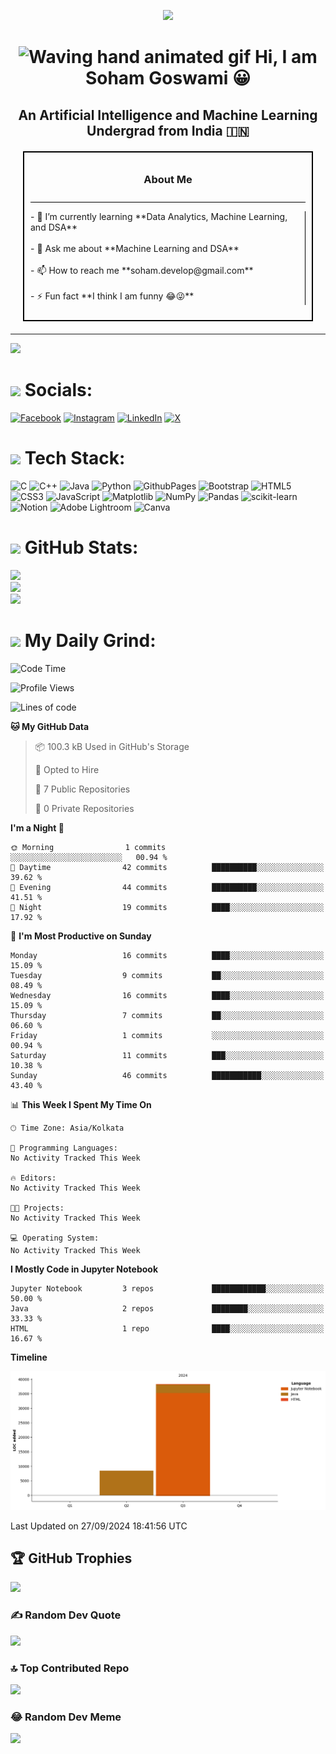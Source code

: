<!-- Adjusted height of the image -->

<p align="center"> <a href="https://bio.link/sohamgoswami" >
<img src="https://i.pinimg.com/originals/d4/86/07/d486078ae62ffaa4fba99c36eba1d261.gif" > </a> </p>




<div align="center" class="entry">
  <h1><img src="https://raw.githubusercontent.com/nixin72/nixin72/master/wave.gif" 
         alt="Waving hand animated gif"
         width="50" /> Hi, I am Soham Goswami 😀</h1>
  <h2>An Artificial Intelligence and Machine Learning Undergrad from India 🇮🇳</h2>
</div>


<div style="border: 2px solid black; padding: 10px; margin: 20px;">
  <div style="border-bottom: 1px solid black; padding-bottom: 10px;">
    <h3 style="text-align: center;">About Me</h3>
  </div>
  <div style="display: flex;">
    <div style="flex: 1;">
      <div style="border-right: 1px solid black; padding-right: 10px;">
        <p>- 🌱 I’m currently learning **Data Analytics, Machine Learning, and DSA**<br><br>- 💬 Ask me about **Machine Learning and DSA**<br><br>- 📫 How to reach me **soham.develop@gmail.com**<br><br>- ⚡ Fun fact **I think I am funny 😂😜**</p>
      </div>
    </div>
  </div>
</div>

---
[![](https://visitcount.itsvg.in/api?id=MasterSoham07&icon=0&color=0)](https://visitcount.itsvg.in)

## <h1><img src="https://copywritingcourse.com/uploads/monthly_2022_04/eyes-moving-social-media.gif.39e9c7c339869ee6d4186d6f85d973aa.gif" width="50">  Socials:</h1>
[![Facebook](https://img.shields.io/badge/Facebook-%231877F2.svg?logo=Facebook&logoColor=white)](https://facebook.com/soham.goswami.180) [![Instagram](https://img.shields.io/badge/Instagram-%23E4405F.svg?logo=Instagram&logoColor=white)](https://instagram.com/sarcastic_soham) [![LinkedIn](https://img.shields.io/badge/LinkedIn-%230077B5.svg?logo=linkedin&logoColor=white)](https://linkedin.com/in/soham-goswami) [![X](https://img.shields.io/badge/X-black.svg?logo=X&logoColor=white)](https://x.com/sohamgo51359650) 

# <h1><img src="https://media.giphy.com/media/mAZf4H4Pi0wwlj3ZAw/giphy.gif" width="50"> Tech Stack:</h1>
![C](https://img.shields.io/badge/c-%2300599C.svg?style=for-the-badge&logo=c&logoColor=white) ![C++](https://img.shields.io/badge/c++-%2300599C.svg?style=for-the-badge&logo=c%2B%2B&logoColor=white) ![Java](https://img.shields.io/badge/java-%23ED8B00.svg?style=for-the-badge&logo=openjdk&logoColor=white) ![Python](https://img.shields.io/badge/python-3670A0?style=for-the-badge&logo=python&logoColor=ffdd54) ![GithubPages](https://img.shields.io/badge/github%20pages-121013?style=for-the-badge&logo=github&logoColor=white) ![Bootstrap](https://img.shields.io/badge/bootstrap-%238511FA.svg?style=for-the-badge&logo=bootstrap&logoColor=white) ![HTML5](https://img.shields.io/badge/html5-%23E34F26.svg?style=for-the-badge&logo=html5&logoColor=white) ![CSS3](https://img.shields.io/badge/css3-%231572B6.svg?style=for-the-badge&logo=css3&logoColor=white) ![JavaScript](https://img.shields.io/badge/javascript-%23323330.svg?style=for-the-badge&logo=javascript&logoColor=%23F7DF1E) ![Matplotlib](https://img.shields.io/badge/Matplotlib-%23ffffff.svg?style=for-the-badge&logo=Matplotlib&logoColor=black) ![NumPy](https://img.shields.io/badge/numpy-%23013243.svg?style=for-the-badge&logo=numpy&logoColor=white) ![Pandas](https://img.shields.io/badge/pandas-%23150458.svg?style=for-the-badge&logo=pandas&logoColor=white) ![scikit-learn](https://img.shields.io/badge/scikit--learn-%23F7931E.svg?style=for-the-badge&logo=scikit-learn&logoColor=white) ![Notion](https://img.shields.io/badge/Notion-%23000000.svg?style=for-the-badge&logo=notion&logoColor=white) ![Adobe Lightroom](https://img.shields.io/badge/Adobe%20Lightroom-31A8FF.svg?style=for-the-badge&logo=Adobe%20Lightroom&logoColor=white) ![Canva](https://img.shields.io/badge/Canva-%2300C4CC.svg?style=for-the-badge&logo=Canva&logoColor=white)

# <h1><img src="https://media.giphy.com/media/jUQHpQ3UjFBfRlQekP/giphy.gif" width="50"> GitHub Stats:</h1>
![](https://github-readme-stats.vercel.app/api?username=MasterSoham07&theme=chartreuse-dark&hide=contribs,prs&hide_border=false&include_all_commits=false&count_private=false)<br/>
![](https://github-readme-streak-stats.herokuapp.com/?user=MasterSoham07&theme=chartreuse-dark&hide_border=false)<br/>
![](https://github-readme-stats.vercel.app/api/top-langs/?username=MasterSoham07&theme=chartreuse-dark&hide_border=false&include_all_commits=false&count_private=false&layout=compact)

## <h1><img src="https://media.giphy.com/media/gCWkRsa39liKgD0GLW/giphy.gif" width="50"> My Daily Grind:</h1>


<!--START_SECTION:waka-->
![Code Time](http://img.shields.io/badge/Code%20Time-31%20hrs%2050%20mins-blue)

![Profile Views](http://img.shields.io/badge/Profile%20Views-0-blue)

![Lines of code](https://img.shields.io/badge/From%20Hello%20World%20I%27ve%20Written-46.7%20thousand%20lines%20of%20code-blue)

**🐱 My GitHub Data** 

> 📦 100.3 kB Used in GitHub's Storage 
 > 
> 💼 Opted to Hire
 > 
> 📜 7 Public Repositories 
 > 
> 🔑 0 Private Repositories 
 > 
**I'm a Night 🦉** 

```text
🌞 Morning                1 commits           ░░░░░░░░░░░░░░░░░░░░░░░░░   00.94 % 
🌆 Daytime                42 commits          ██████████░░░░░░░░░░░░░░░   39.62 % 
🌃 Evening                44 commits          ██████████░░░░░░░░░░░░░░░   41.51 % 
🌙 Night                  19 commits          ████░░░░░░░░░░░░░░░░░░░░░   17.92 % 
```
📅 **I'm Most Productive on Sunday** 

```text
Monday                   16 commits          ████░░░░░░░░░░░░░░░░░░░░░   15.09 % 
Tuesday                  9 commits           ██░░░░░░░░░░░░░░░░░░░░░░░   08.49 % 
Wednesday                16 commits          ████░░░░░░░░░░░░░░░░░░░░░   15.09 % 
Thursday                 7 commits           ██░░░░░░░░░░░░░░░░░░░░░░░   06.60 % 
Friday                   1 commits           ░░░░░░░░░░░░░░░░░░░░░░░░░   00.94 % 
Saturday                 11 commits          ███░░░░░░░░░░░░░░░░░░░░░░   10.38 % 
Sunday                   46 commits          ███████████░░░░░░░░░░░░░░   43.40 % 
```


📊 **This Week I Spent My Time On** 

```text
🕑︎ Time Zone: Asia/Kolkata

💬 Programming Languages: 
No Activity Tracked This Week

🔥 Editors: 
No Activity Tracked This Week

🐱‍💻 Projects: 
No Activity Tracked This Week

💻 Operating System: 
No Activity Tracked This Week
```

**I Mostly Code in Jupyter Notebook** 

```text
Jupyter Notebook         3 repos             ████████████░░░░░░░░░░░░░   50.00 % 
Java                     2 repos             ████████░░░░░░░░░░░░░░░░░   33.33 % 
HTML                     1 repo              ████░░░░░░░░░░░░░░░░░░░░░   16.67 % 
```



**Timeline**

![Lines of Code chart](https://raw.githubusercontent.com/MasterSoham07/MasterSoham07/main/assets/bar_graph.png)


 Last Updated on 27/09/2024 18:41:56 UTC
<!--END_SECTION:waka-->

## 🏆 GitHub Trophies
![](https://github-profile-trophy.vercel.app/?username=MasterSoham07&theme=radical&no-frame=false&no-bg=true&margin-w=4)

### ✍️ Random Dev Quote
![](https://quotes-github-readme.vercel.app/api?type=horizontal&theme=radical)

### 🔝 Top Contributed Repo
![](https://github-contributor-stats.vercel.app/api?username=MasterSoham07&limit=5&theme=dark&combine_all_yearly_contributions=true)

### 😂 Random Dev Meme
<img src='https://randommeme-five.vercel.app/' style="height: 400px;"/>



<!-- Proudly created with GPRM ( https://gprm.itsvg.in ) -->
